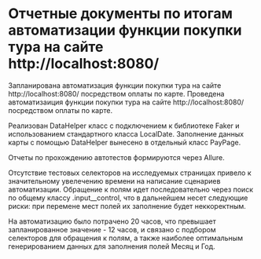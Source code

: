 # Отчетные документы по итогам автоматизации функции покупки тура на сайте http://localhost:8080/

Запланирована автоматизация функции покупки тура на сайте http://localhost:8080/ посредством оплаты по карте. Проведена автоматизаиция функции покупки тура на сайте http://localhost:8080/ посредством оплаты по карте.

Реализован DataHelper класс с подключением к библиотеке Faker и использованием стандартного класса LocalDate. Заполнение данных карты с помощью DataHelper вынесено в отдельный класс PayPage.

Отчеты по прохождению автотестов формируются через Allure.

Отсутствие тестовых селекторов на исследуемых страницах привело к значительному увелечению времени на написание сценариев автоматизации. Обращение к полям идет последовательно через поиск по общему классу .input__control, что в дальнейшем несет следующие риски: при перемене мест полей их заполнение будет неккоректным.

На автоматизацию было потрачено 20 часов, что превышает запланированное значение - 12 часов, и связано с подбором селекторов для обращения к полям, а также наиболее оптимальным генерированием данных для заполнения полей Месяц и Год.